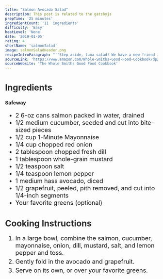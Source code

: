 ```yaml
---
title: "Salmon Avocado Salad"
description: This post is related to the gatsbyjs
prepTime: '25 minutes'
ingredientCount: '11  ingredients'
difficulty: 'Easy'
heatLevel: 'None'
date: '2019-01-05'
rating: 4
shortName: 'salmonSalad'
image: salmonSaladHeader.png
recipeIntroParagraph: "''Step aside, tuna salad! We have a new friend in town: salmon salad. And she is amazing. I use canned salmon for this recipe to keep it convenient for lunches, but you can always substitute cooked fresh salmon.'' (from recipe source). This was the first recipe of the R&D Kitchen cookbook, and it was a very easy way to get started. All you have to do is cut up the ingredients and throw them into a large bowl. Doesn't get much easier than that."
sourceLink: 'https://www.amazon.com/Whole-Smiths-Good-Food-Cookbook/dp/1328915093'
sourceWebsite: 'The Whole Smiths Good Food Cookbook'
---
```

<h1 style="color: #2B2B2B;">Ingredients</h1>

<h3>Safeway</h3>
<ul style="font-size: 20px;">
    <li>2 6-oz cans salmon packed in water, drained</li>
    <li>1/2 medium cucumber, seeded and cut into bite-sized pieces</li>
    <li>1/2 cup 1-Minute Mayonnaise</li>
    <li>1/4 cup chopped red onion</li>
    <li>2 tablespoon chopped fresh dill</li>
    <li>1 tablespoon whole-grain mustard</li>
    <li>1/2 teaspoon salt</li>
    <li>1/4 teaspoon lemon pepper</li>
    <li>1 medium hass avocado, diced</li>
    <li>1/2 grapefruit, peeled, pith removed, and cut into 1/4-inch segments</li>
    <li>Your favorite greens (optional)</li>
</ul>

<h1 style="color: #2B2B2B;">Cooking Instructions</h1>
<ol style="font-size: 20px" className="cookingInstructionsOL">
    <li style="margin: 5px 0;">In a large bowl, combine the salmon, cucumber, mayonnaise, onion, dill, mustard, salt, and lemon pepper and toss.</li>
    <li style="margin: 5px 0;">Gently fold in the avocado and grapefruit.</li>
    <li style="margin: 5px 0;">Serve on its own, or over your favorite greens.</li>
</ol>